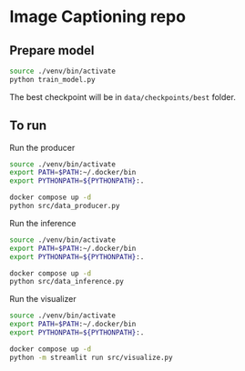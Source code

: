 # Image Captioning repo

## Prepare model

```bash
source ./venv/bin/activate
python train_model.py
```
The best checkpoint will be in `data/checkpoints/best` folder.


## To run

Run the producer
```bash
source ./venv/bin/activate
export PATH=$PATH:~/.docker/bin
export PYTHONPATH=${PYTHONPATH}:.

docker compose up -d
python src/data_producer.py
```

Run the inference
```bash
source ./venv/bin/activate
export PATH=$PATH:~/.docker/bin
export PYTHONPATH=${PYTHONPATH}:.

docker compose up -d
python src/data_inference.py
```


Run the visualizer
```bash
source ./venv/bin/activate
export PATH=$PATH:~/.docker/bin
export PYTHONPATH=${PYTHONPATH}:.

docker compose up -d
python -m streamlit run src/visualize.py
```
